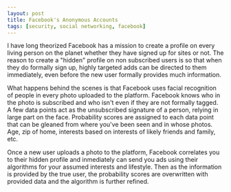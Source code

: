 ```yaml
---
layout: post
title: Facebook's Anonymous Accounts
tags: [security, social networking, facebook]
---
```


I have long theorized Facebook has a mission to create a profile on every living person on the planet whether they have signed up for sites or not. The reason to create a "hidden" profile on non subscribed users is so that when they do formally sign up, highly targeted adds can be directed to them immediately, even before the new user formally provides much information.

What happens behind the scenes is that Facebook uses facial recognition of people in every photo uploaded to the platform. Facebook knows who in the photo is subscribed and who isn't even if they are not formally tagged. A few data points act as the unsubscribed signature of a person, relying in large part on the face. Probability scores are assigned to each data point that can be gleaned from where you've been seen and in whose photos. Age, zip of home, interests based on interests of likely friends and family, etc.

Once a new user uploads a photo to the platform, Facebook correlates you to their hidden profile and inmediately can send you ads using their algorithms for your assumed interests and lifestyle. Then as the information is provided by the true user, the probability scores are overwritten with provided data and the algorithm is further refined.
